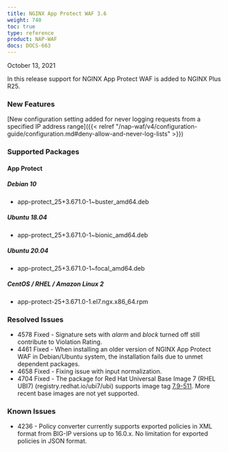 ```yaml
---
title: NGINX App Protect WAF 3.6
weight: 740
toc: true
type: reference
product: NAP-WAF
docs: DOCS-663
---
```


October 13, 2021

In this release support for NGINX App Protect WAF is added to NGINX Plus R25.

### New Features

[New configuration setting added for never logging requests from a specified IP address range]({{< relref "/nap-waf/v4/configuration-guide/configuration.md#deny-allow-and-never-log-lists" >}})

### Supported Packages

#### App Protect

##### Debian 10

- app-protect_25+3.671.0-1~buster_amd64.deb

##### Ubuntu 18.04

- app-protect_25+3.671.0-1~bionic_amd64.deb

##### Ubuntu 20.04

- app-protect_25+3.671.0-1~focal_amd64.deb

##### CentOS / RHEL / Amazon Linux 2

- app-protect-25+3.671.0-1.el7.ngx.x86_64.rpm

### Resolved Issues

- 4578 Fixed - Signature sets with *alarm* and *block* turned off still contribute to Violation Rating.
- 4461 Fixed - When installing an older version of NGINX App Protect WAF in Debian/Ubuntu system, the installation fails due to unmet dependent packages.
- 4658 Fixed - Fixing issue with input normalization.
- 4704 Fixed - The package for Red Hat Universal Base Image 7 (RHEL UBI7) (registry.redhat.io/ubi7/ubi) supports image tag [7.9-511](https://catalog.redhat.com/software/containers/ubi7/ubi/5c3592dcd70cc534b3a37814?tag=7.9-511&push_date=1633049208000). More recent base images are not yet supported.

### Known Issues

- 4236 - Policy converter currently supports exported policies in XML format from BIG-IP versions up to 16.0.x. No limitation for exported policies in JSON format.

